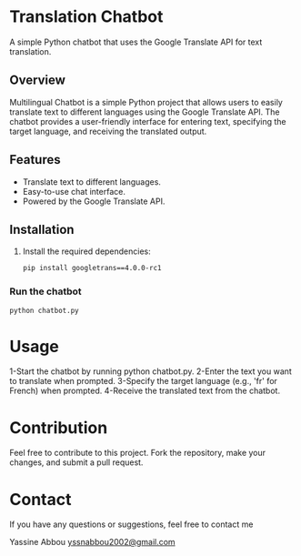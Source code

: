 
# Translation Chatbot

A simple Python chatbot that uses the Google Translate API for text translation.

## Overview

Multilingual Chatbot is a simple Python project that allows users to easily translate text to different languages using the Google Translate API. The chatbot provides a user-friendly interface for entering text, specifying the target language, and receiving the translated output.

## Features

- Translate text to different languages.
- Easy-to-use chat interface.
- Powered by the Google Translate API.

## Installation

1. Install the required dependencies:

   ```bash
   pip install googletrans==4.0.0-rc1 

### Run the chatbot
``` python chatbot.py ``` 

# Usage
1-Start the chatbot by running python chatbot.py.
2-Enter the text you want to translate when prompted.
3-Specify the target language (e.g., 'fr' for French) when prompted.
4-Receive the translated text from the chatbot.

# Contribution
Feel free to contribute to this project. Fork the repository, make your changes, and submit a pull request.

# Contact
If you have any questions or suggestions, feel free to contact me

Yassine Abbou
yssnabbou2002@gmail.com








